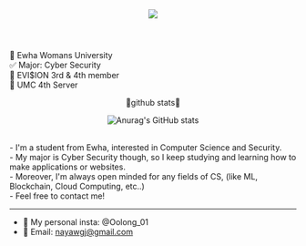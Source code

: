<header> 
  <img src="https://capsule-render.vercel.app/api?type=waving&color=auto&height=300&section=header&text=Welcome!&fontColor=FFFFFF&fontSize=80" />
  
</header>


  
💚 Ewha Womans University <br/>
✅ Major: Cyber Security<br/>
💙 EVI$ION 3rd & 4th member<br/>
🖤 UMC 4th Server<br/>

<div align="center">
💫github stats💫
  
  ![Anurag's GitHub stats](https://github-readme-stats.vercel.app/api?username=nayawgj&show_icons=true&theme=radical)

</div>

<br/>
- I'm a student from Ewha, interested in Computer Science and Security.<br/>
- My major is Cyber Security though, so I keep studying and learning how to make applications or websites.<br/>
- Moreover, I'm always open minded for any fields of CS, (like ML, Blockchain, Cloud Computing, etc..)<br/>
- Feel free to contact me!<br/>
  
---------
- 💬 My personal insta: @Oolong_01
- 💌 Email: nayawgj@gmail.com


